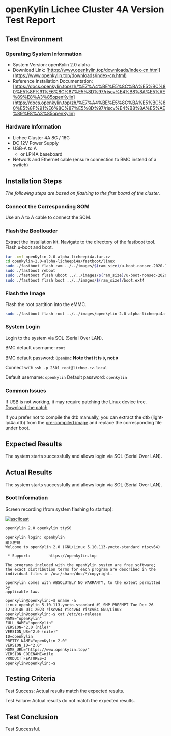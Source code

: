 # openKylin Lichee Cluster 4A Version Test Report

## Test Environment

### Operating System Information

- System Version: openKylin 2.0 alpha
- Download Link: [https://www.openkylin.top/downloads/index-cn.html](https://www.openkylin.top/downloads/index-cn.html)
- Reference Installation Documentation: [https://docs.openkylin.top/zh/%E7%A4%BE%E5%8C%BA%E5%BC%80%E5%8F%91%E6%8C%87%E5%8D%97/riscv%E4%B8%8A%E5%AE%89%E8%A3%85openKylin](https://docs.openkylin.top/zh/%E7%A4%BE%E5%8C%BA%E5%BC%80%E5%8F%91%E6%8C%87%E5%8D%97/riscv%E4%B8%8A%E5%AE%89%E8%A3%85openKylin)

### Hardware Information

- Lichee Cluster 4A 8G / 16G
- DC 12V Power Supply
- USB-A to A
    - or LPi4A baseboard
- Network and Ethernet cable (ensure connection to BMC instead of a switch)

## Installation Steps

*The following steps are based on flashing to the first board of the cluster.*

### Connect the Corresponding SOM

Use an A to A cable to connect the SOM.

### Flash the Bootloader

Extract the installation kit.
Navigate to the directory of the fastboot tool.
Flash u-boot and boot.

```bash
tar -xvf openKylin-2.0-alpha-licheepi4a.tar.xz
cd openkylin-2.0-alpha-licheepi4a/fastboot/linux
sudo ./fastboot flash ram ../../images/$(ram_size)/u-boot-nonsec-2020.10-r0-noswap.bin
sudo ./fastboot reboot
sudo ./fastboot flash uboot ../../images/$(ram_size)/u-boot-nonsec-2020.10-r0-noswap.bin
sudo ./fastboot flash boot ../../images/$(ram_size)/boot.ext4
```

### Flash the Image

Flash the root partition into the eMMC.

```bash
sudo ./fastboot flash root ../../images/openkylin-2.0-alpha-licheepi4a-riscv64.ext4
```

### System Login

Login to the system via SOL (Serial Over LAN).

BMC default username: `root`

BMC default password: `0penBmc` **Note that it is `0`, not `O`**

Connect with `ssh -p 2301 root@lichee-rv.local`

Default username: `openkylin`
Default password: `openkylin`

### Common Issues

If USB is not working, it may require patching the Linux device tree. [Download the patch](https://dl.sipeed.com/fileList/LICHEE/LicheeCluster4A/04_Firmware/lpi4a/src/linux/0001-arch-riscv-boot-dts-lpi4a-disable-i2c-io-expander-fo.patch)

If you prefer not to compile the dtb manually, you can extract the dtb (light-lpi4a.dtb) from the [pre-compiled image](https://dl.sipeed.com/shareURL/LICHEE/LicheeCluster4A/04_Firmware/lpi4a/bin) and replace the corresponding file under boot.

## Expected Results

The system starts successfully and allows login via SOL (Serial Over LAN).

## Actual Results

The system starts successfully and allows login via SOL (Serial Over LAN).

### Boot Information

Screen recording (from system flashing to startup):

[![asciicast](https://asciinema.org/a/d4d3yatzsx13CRtcdqV0RF7Td.svg)](https://asciinema.org/a/d4d3yatzsx13CRtcdqV0RF7Td)

```log
openKylin 2.0 openkylin ttyS0

openkylin login: openkylin
输入密码
Welcome to openKylin 2.0 (GNU/Linux 5.10.113-yocto-standard riscv64)

 * Support:        https://openkylin.top

The programs included with the openKylin system are free software;
the exact distribution terms for each program are described in the
individual files in /usr/share/doc/*/copyright.

openKylin comes with ABSOLUTELY NO WARRANTY, to the extent permitted by
applicable law.

openkylin@openkylin:~$ uname -a
Linux openkylin 5.10.113-yocto-standard #1 SMP PREEMPT Tue Dec 26 12:49:40 UTC 2023 riscv64 riscv64 riscv64 GNU/Linux
openkylin@openkylin:~$ cat /etc/os-release 
NAME="openKylin"
FULL_NAME="openKylin"
VERSION="2.0 (nile)"
VERSION_US="2.0 (nile)"
ID=openkylin
PRETTY_NAME="openKylin 2.0"
VERSION_ID="2.0"
HOME_URL="https://www.openkylin.top/"
VERSION_CODENAME=nile
PRODUCT_FEATURES=3
openkylin@openkylin:~$ 

```

## Testing Criteria

Test Success: Actual results match the expected results.

Test Failure: Actual results do not match the expected results.

## Test Conclusion

Test Successful.
